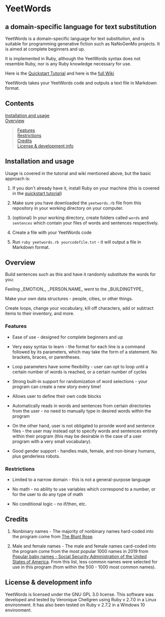 # YeetWords
## a domain-specific language for text substitution

YeetWords is a domain-specific language for text substitution, and is suitable for programming generative fiction such as NaNoGenMo projects. It is aimed at complete beginners and up.

It is implemented in Ruby, although the YeetWords syntax does not resemble Ruby, nor is any Ruby knowledge necessary for use.

Here is the [Quickstart Tutorial](https://github.com/verachell/YeetWords/wiki/QuickStart-Tutorial) and here is the [full Wiki](https://github.com/verachell/YeetWords/wiki)

YeetWords takes your YeetWords code and outputs a text file in Markdown format.

## Contents

[Installation and usage](https://github.com/verachell/YeetWords/blob/main/README.md#installation-and-usage)  
[Overview](https://github.com/verachell/YeetWords/blob/main/README.md#overview)  
> [Features](https://github.com/verachell/YeetWords/blob/main/README.md#features)  
> [Restrictions](https://github.com/verachell/YeetWords/blob/main/README.md#restrictions)  
[Credits](https://github.com/verachell/YeetWords/blob/main/README.md#credits)  
[License & development info](https://github.com/verachell/YeetWords/blob/main/README.md#license--development-info)  

## Installation and usage

Usage is covered in the tutorial and wiki mentioned above, but the basic approach is:

1. If you don't already have it, install Ruby on your machine (this is covered in the [quickstart tutorial](https://github.com/verachell/YeetWords/wiki/QuickStart-Tutorial))

2. Make sure you have downloaded the ```yeetwords.rb``` file from this repository in your working directory on your computer.

3. (optional) In your working directory, create folders called ```words``` and ```sentences``` which contain your files of words and sentences respectively.

4. Create a file with your YeetWords code

5. Run ```ruby yeetwords.rb yourcodefile.txt``` - it will output a file in Markdown format.

## Overview

Build sentences such as this and have it randomly substitute the words for you:

Feeling \_EMOTION\_, \_PERSON.NAME\_ went to the \_BUILDINGTYPE\_

Make your own data structures - people, cities, or other things.

Create loops, change your vocabulary, kill off characters, add or subtract items to their inventory, and more.

### Features

- Ease of use - designed for complete beginners and up

- Very easy syntax to learn - the format for each line is a command followed by its parameters, which may take the form of a statement. No brackets, braces, or parentheses.

- Loop parameters have some flexibility - user can opt to loop until a certain number of words is reached, or a certain number of cycles

- Strong built-in support for randomization of word selections - your program can create a new story every time!

- Allows user to define their own code blocks

- Automatically reads in words and sentences from certain directories from the user - no need to manually type in desired words within the program

- On the other hand, user is not obligated to provide word and sentence files - the user may instead opt to specify words and sentences entirely within their program (this may be desirable in the case of a user program with a very small vocabulary).

- Good gender support - handles male, female, and non-binary humans, plus genderless robots.

### Restrictions

- Limited to a narrow domain - this is not a general-purpose language

- No math - no ability to use variables which correspond to a number, or for the user to do any type of math

- No conditional logic - no if/then, etc.

## Credits

1.  Nonbinary names - The majority of nonbinary names hard-coded into the program come from [The Blunt Rose](https://bluntrose.com/nonbinary-name-list/).

2.  Male and female names - The male and female names card-coded into the program come from the most popular 1000 names in 2019 from [Popular baby names - Social Security Administration of the United States of America](https://www.ssa.gov/cgi-bin/popularnames.cgi). From this list, less common names were selected for use in this program (from within the 500 - 1000 most common names).

## License & development info
YeetWords is licensed under the GNU GPL 3.0 license. This software was developed and tested by Veronique Chellgren using Ruby v 2.7.0 in a Linux environment. It has also been tested on Ruby v 2.7.2 in a Windows 10 environment.
